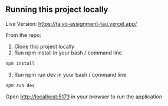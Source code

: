 

## Running this project locally

Live Version: https://taiyo-assignment-tau.vercel.app/

From the repo:

1. Clone this project locally
2. Run npm install in your bash / command line
```bash
npm install
```
3. Run npm run dev in your bash / command line
```bash
npm run dev
```

Open [http://localhost:5173](http://localhost:5173) in your browser to run the application

